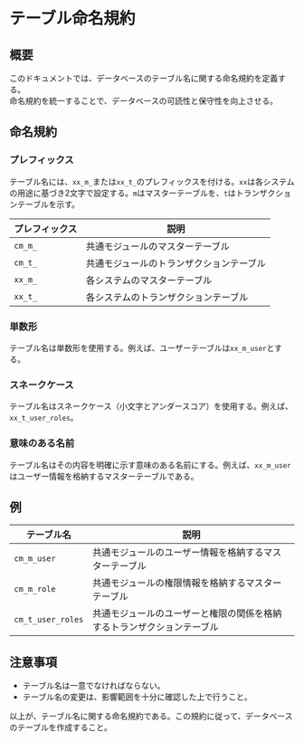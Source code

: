 # テーブル命名規約

## 概要

このドキュメントでは、データベースのテーブル名に関する命名規約を定義する。  
命名規約を統一することで、データベースの可読性と保守性を向上させる。

## 命名規約

### プレフィックス

テーブル名には、`xx_m_`または`xx_t_`のプレフィックスを付ける。`xx`は各システムの用途に基づき2文字で設定する。`m`はマスターテーブルを、`t`はトランザクションテーブルを示す。

| プレフィックス     | 説明                                 |
|--------------------|--------------------------------------|
| `cm_m_`            | 共通モジュールのマスターテーブル     |
| `cm_t_`            | 共通モジュールのトランザクションテーブル |
| `xx_m_`            | 各システムのマスターテーブル         |
| `xx_t_`            | 各システムのトランザクションテーブル |

### 単数形

テーブル名は単数形を使用する。例えば、ユーザーテーブルは`xx_m_user`とする。

### スネークケース

テーブル名はスネークケース（小文字とアンダースコア）を使用する。例えば、`xx_t_user_roles`。

### 意味のある名前

テーブル名はその内容を明確に示す意味のある名前にする。例えば、`xx_m_user`はユーザー情報を格納するマスターテーブルである。

## 例

| テーブル名         | 説明                                 |
|--------------------|--------------------------------------|
| `cm_m_user`        | 共通モジュールのユーザー情報を格納するマスターテーブル |
| `cm_m_role`        | 共通モジュールの権限情報を格納するマスターテーブル   |
| `cm_t_user_roles`  | 共通モジュールのユーザーと権限の関係を格納するトランザクションテーブル |

## 注意事項

- テーブル名は一意でなければならない。
- テーブル名の変更は、影響範囲を十分に確認した上で行うこと。

以上が、テーブル名に関する命名規約である。この規約に従って、データベースのテーブルを作成すること。
